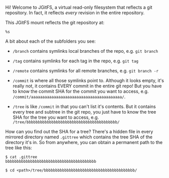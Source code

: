 Hi!  Welcome to JGitFS, a virtual read-only filesystem that reflects a git
repository. In fact, it reflects _every_ revision in the entire repository.

This JGitFS mount reflects the git repository at:

```
%s
```

A bit about each of the subfolders you see:

- `/branch` contains symlinks local branches of the repo, e.g. `git branch`
- `/tag` contains symlinks for each tag in the repo, e.g. `git tag`
- `/remote` contains symlinks for all remote branches, e.g. `git branch -r`

- `/commit` is where all those symlinks point to.  Although it looks empty,
it's really not, it contains EVERY commit in the entire git repo! But you
have to know the commit SHA for the commit you want to access, e.g.
`/commit/aaaaaaaaaaaaaaaaaaaaaaaaaaaaaaaaaaaaaaaa/`.

- `/tree` is like `/commit` in that you can't list it's contents. But it
contains every tree and subtree in the git repo, you just have to know the
tree SHA for the tree you want to access, e.g.
`/tree/bbbbbbbbbbbbbbbbbbbbbbbbbbbbbbbbbbbbbbbb/`

How can you find out the SHA for a tree? There's a hidden file in every
mirrored directory named `.gittree` which contains the tree SHA of the
directory it's in.  So from anywhere, you can obtain a permanent path to the
tree like this:

```
$ cat .gittree
bbbbbbbbbbbbbbbbbbbbbbbbbbbbbbbbbbbbbbbb

$ cd <path>/tree/bbbbbbbbbbbbbbbbbbbbbbbbbbbbbbbbbbbbbbbb/
```
